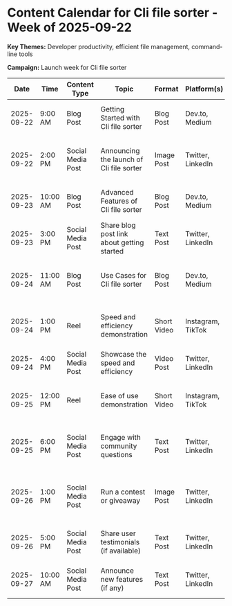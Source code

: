 # Content Calendar for <Product Name>Cli file sorter - Week of 2025-09-22

**Key Themes:** Developer productivity, efficient file management, command-line tools

**Campaign:** Launch week for <Product Name>Cli file sorter

| Date       | Time      | Content Type    | Topic                                         | Format             | Platform(s)      | Notes                                         |
|------------|-----------|-----------------|-------------------------------------------------|---------------------|-------------------|-------------------------------------------------|
| 2025-09-22 | 9:00 AM   | Blog Post       | Getting Started with <Product Name>Cli file sorter | Blog Post          | Dev.to, Medium     | Focus on ease of use, clear instructions        |
| 2025-09-22 | 2:00 PM   | Social Media Post| Announcing the launch of <Product Name>Cli file sorter | Image Post          | Twitter, LinkedIn | Include a captivating image and call to action |
| 2025-09-23 | 10:00 AM  | Blog Post       | Advanced Features of <Product Name>Cli file sorter | Blog Post          | Dev.to, Medium     | Highlight advanced features and benefits       |
| 2025-09-23 | 3:00 PM   | Social Media Post| Share blog post link about getting started      | Text Post           | Twitter, LinkedIn | Include a concise and engaging description    |
| 2025-09-24 | 11:00 AM  | Blog Post       | Use Cases for <Product Name>Cli file sorter     | Blog Post          | Dev.to, Medium     | Showcase real-world applications and scenarios |
| 2025-09-24 | 1:00 PM   | Reel           | Speed and efficiency demonstration            | Short Video         | Instagram, TikTok  | Show the tool sorting a large number of files quickly |
| 2025-09-24 | 4:00 PM   | Social Media Post| Showcase the speed and efficiency              | Video Post          | Twitter, LinkedIn | Short video clip from Reel                       |
| 2025-09-25 | 12:00 PM  | Reel           | Ease of use demonstration                     | Short Video         | Instagram, TikTok  | Focus on the simplicity of using the tool        |
| 2025-09-25 | 6:00 PM   | Social Media Post| Engage with community questions                 | Text Post           | Twitter, LinkedIn | Respond to developer inquiries and comments     |
| 2025-09-26 | 1:00 PM   | Social Media Post| Run a contest or giveaway                      | Image Post          | Twitter, LinkedIn | Encourage engagement and increase brand awareness |
| 2025-09-26 | 5:00 PM   | Social Media Post| Share user testimonials (if available)          | Text Post           | Twitter, LinkedIn | Positive feedback to boost credibility          |
| 2025-09-27 | 10:00 AM  | Social Media Post| Announce new features (if any)                  | Text Post           | Twitter, LinkedIn | Create excitement for future updates           |
